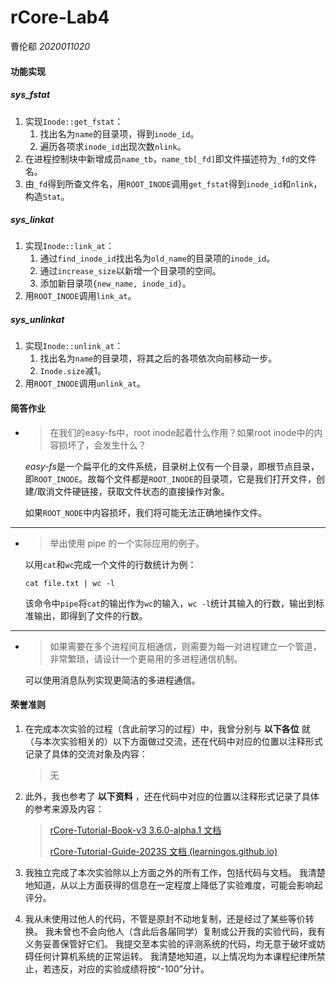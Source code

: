 # rCore-Lab4

曹伦郗 *2020011020*

#### 功能实现

##### sys_fstat

1. 实现`Inode::get_fstat`：
   1. 找出名为`name`的目录项，得到`inode_id`。
   2. 遍历各项求`inode_id`出现次数`nlink`。
2. 在进程控制块中新增成员`name_tb`，`name_tb[_fd]`即文件描述符为`_fd`的文件名。
3. 由`_fd`得到所查文件名，用`ROOT_INODE`调用`get_fstat`得到`inode_id`和`nlink`，构造`Stat`。

##### sys_linkat

1. 实现`Inode::link_at`：
   1. 通过`find_inode_id`找出名为`old_name`的目录项的`inode_id`。
   2. 通过`increase_size`以新增一个目录项的空间。
   3. 添加新目录项`{new_name, inode_id}`。
2. 用`ROOT_INODE`调用`link_at`。

##### sys_unlinkat

1. 实现`Inode::unlink_at`：
   1. 找出名为`name`的目录项，将其之后的各项依次向前移动一步。
   2. `Inode.size`减1。
2. 用`ROOT_INODE`调用`unlink_at`。

#### 简答作业

- > 在我们的easy-fs中，root inode起着什么作用？如果root inode中的内容损坏了，会发生什么？

  *easy-fs*是一个扁平化的文件系统，目录树上仅有一个目录，即根节点目录，即`ROOT_INODE`。故每个文件都是`ROOT_INODE`的目录项，它是我们打开文件，创建/取消文件硬链接，获取文件状态的直接操作对象。

  如果`ROOT_NODE`中内容损坏，我们将可能无法正确地操作文件。

---

- > 举出使用 pipe 的一个实际应用的例子。

  以用`cat`和`wc`完成一个文件的行数统计为例：

  ```shell
  cat file.txt | wc -l
  ```

  该命令中`pipe`将`cat`的输出作为`wc`的输入，`wc -l`统计其输入的行数，输出到标准输出，即得到了文件的行数。

---

- > 如果需要在多个进程间互相通信，则需要为每一对进程建立一个管道，非常繁琐，请设计一个更易用的多进程通信机制。

  可以使用消息队列实现更简洁的多进程通信。

#### 荣誉准则

1. 在完成本次实验的过程（含此前学习的过程）中，我曾分别与 **以下各位** 就（与本次实验相关的）以下方面做过交流，还在代码中对应的位置以注释形式记录了具体的交流对象及内容：

   > 无

2. 此外，我也参考了 **以下资料** ，还在代码中对应的位置以注释形式记录了具体的参考来源及内容：

   > [rCore-Tutorial-Book-v3 3.6.0-alpha.1 文档](https://learningos.github.io/rCore-Tutorial-Book-v3/index.html#)
   >
   > [rCore-Tutorial-Guide-2023S 文档 (learningos.github.io)](https://learningos.github.io/rCore-Tutorial-Guide-2023S/index.html)

3. 我独立完成了本次实验除以上方面之外的所有工作，包括代码与文档。 我清楚地知道，从以上方面获得的信息在一定程度上降低了实验难度，可能会影响起评分。

4. 我从未使用过他人的代码，不管是原封不动地复制，还是经过了某些等价转换。 我未曾也不会向他人（含此后各届同学）复制或公开我的实验代码，我有义务妥善保管好它们。 我提交至本实验的评测系统的代码，均无意于破坏或妨碍任何计算机系统的正常运转。 我清楚地知道，以上情况均为本课程纪律所禁止，若违反，对应的实验成绩将按“-100”分计。